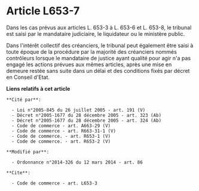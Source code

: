 # Article L653-7

Dans les cas prévus aux articles L. 653-3 à L. 653-6 et L. 653-8, le tribunal est saisi par le mandataire judiciaire, le
liquidateur ou le ministère public. 

Dans l'intérêt collectif des créanciers, le tribunal peut également être saisi à toute époque de la procédure par la majorité
des créanciers nommés contrôleurs lorsque le mandataire de justice ayant qualité pour agir n'a pas engagé les actions prévues
aux mêmes articles, après une mise en demeure restée sans suite dans un délai et des conditions fixés par décret en Conseil
d'Etat.

**Liens relatifs à cet article**

	**Cité par**:

	  - Loi n°2005-845 du 26 juillet 2005 - art. 191 (V)
	  - Décret n°2005-1677 du 28 décembre 2005 - art. 323 (Ab)
	  - Décret n°2005-1677 du 28 décembre 2005 - art. 324 (Ab)
	  - Code de commerce - art. A663-29 (V)
	  - Code de commerce - art. R663-31-1 (V)
	  - Code de commerce. - art. R653-1 (V)
	  - Code de commerce. - art. R653-2 (V)

	**Modifié par**:

	  - Ordonnance n°2014-326 du 12 mars 2014 - art. 86

	**Cite**:

	  - Code de commerce - art. L653-3
